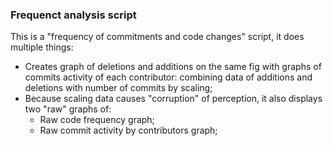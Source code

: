 <!-- markdownlint-disable -->

### Frequenct analysis script

This is a "frequency of commitments and code changes" script, it does multiple things:

- Creates graph of deletions and additions on the same fig with graphs of commits activity of
  each contributor: combining data of additions and deletions with number of commits by scaling;
- Because scaling data causes "corruption" of perception, it also displays two "raw" graphs of:
  - Raw code frequency graph;
  - Raw commit activity by contributors graph;
